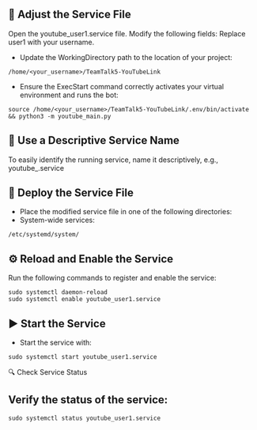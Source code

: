 ## 📁 Adjust the Service File

Open the youtube_user1.service file.
Modify the following fields:
Replace user1 with your username.

* Update the WorkingDirectory path to the location of your project:
```shell script
/home/<your_username>/TeamTalk5-YouTubeLink
```
* Ensure the ExecStart command correctly activates your virtual environment and runs the bot:

```shell script
source /home/<your_username>/TeamTalk5-YouTubeLink/.env/bin/activate && python3 -m youtube_main.py
```

## 📝 Use a Descriptive Service Name

To easily identify the running service, name it descriptively, e.g., youtube_<username>.service

## 📂 Deploy the Service File

* Place the modified service file in one of the following directories:
* System-wide services:
```shell script
/etc/systemd/system/
```
## ⚙️ Reload and Enable the Service

Run the following commands to register and enable the service:
```shell script
sudo systemctl daemon-reload
sudo systemctl enable youtube_user1.service
```

## ▶️ Start the Service
* Start the service with:
```shell script
sudo systemctl start youtube_user1.service
```
🔍 Check Service Status

## Verify the status of the service:
```shell script
sudo systemctl status youtube_user1.service
```